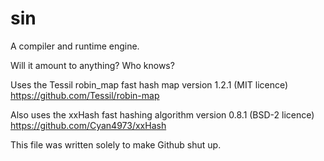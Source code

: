 # sin

A compiler and runtime engine.

Will it amount to anything?  Who knows?

Uses the Tessil robin_map fast hash map version 1.2.1 (MIT licence)
https://github.com/Tessil/robin-map

Also uses the xxHash fast hashing algorithm version 0.8.1 (BSD-2 licence)
https://github.com/Cyan4973/xxHash

This file was written solely to make Github shut up.
